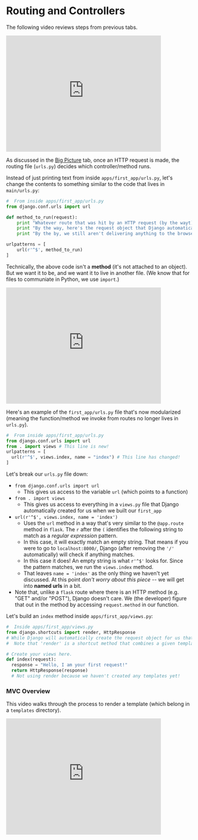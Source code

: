 # Routing and Controllers

The following video reviews steps from previous tabs.

<iframe width="420" height="315" src="https://www.youtube.com/embed/hdDa35ATofo" frameborder="0" allowfullscreen></iframe>

As discussed in the [Big Picture](003Big_Picture.md) tab, once an HTTP request is made, the routing file (`urls.py`) decides which controller/method runs.

Instead of just printing text from inside `apps/first_app/urls.py`, let's change the contents to something similar to the code that lives in `main/urls.py`:

```py
#  From inside apps/first_app/urls.py
from django.conf.urls import url

def method_to_run(request):
    print "Whatever route that was hit by an HTTP request (by the wayt) decided to invoke me!"
    print "By the way, here's the request object that Django automatically passes us:", request
    print "By the by, we still aren't delivering anything to the browser, so you should see 'ValueError at /'"

urlpatterns = [
    url(r'^$', method_to_run)
]
```

Technically, the above code isn't a **method** (it's not attached to an object). But we want it to be, and we want it to live in another file. (We know that for files to communiate in Python, we use `import`.)

<iframe width="420" height="315" src="https://www.youtube.com/embed/hdDa35ATofo" frameborder="0" allowfullscreen></iframe>

Here's an example of the `first_app/urls.py` file that's now modularized (meaning the function/method we invoke from routes no longer lives in `urls.py`).

``` python
#  From inside apps/first_app/urls.py
from django.conf.urls import url
from . import views # This line is new!
urlpatterns = [
  url(r'^$', views.index, name = "index") # This line has changed!
]
```

Let's break our `urls.py` file down:

+ `from django.conf.urls import url`
  + This gives us access to the variable `url` (which points to a function)
+ `from . import views`
  + This gives us access to everything in a `views.py` file that Django automatically created for us when we built our `first_app`
+ `url(r'^$', views.index, name = 'index')`
  + Uses the `url` method in a way that's very similar to the `@app.route` method in `flask`. The `r` after the `(` identifies the following string to match as a *regular expression* pattern.
  + In this case, it will exactly match an empty string. That means if you were to go to `localhost:8000/`, Django (after removing the `'/'` automatically) will check if anything matches.
  + In this case it does! An empty string is what `r'^$'` looks for. Since the pattern matches, we run the `views.index` method.
  + That leaves `name = 'index'` as the only thing we haven't yet discussed. At this point *don't worry about this piece* -- we will get into **named urls** in a bit.
+ Note that, unlike a `flask` route where there is an HTTP method (e.g. "GET" and/or "POST"), Django doesn't care. We (the developer) figure that out in the method by accessing `request.method` in our function.

Let's build an `index` method inside `apps/first_app/views.py`:

```python
#  Inside apps/first_app/views.py
from django.shortcuts import render, HttpResponse
# While Django will automatically create the request object for us that's passed into our method, HttpResponse objects are our responsibility to create and return to the browser.
#  Note that 'render' is a shortcut method that combines a given template with a given context dictionary and returns an HttpResponse object with that rendered text.

# Create your views here.
def index(request):
  response = "Hello, I am your first request!"
  return HttpResponse(response)
  # Not using render because we haven't created any templates yet!
```

### MVC Overview
This video walks through the process to render a template (which belong in a `templates` directory).

<iframe width="420" height="315" src="https://www.youtube.com/embed/6wDux8ueSIA" frameborder="0" allowfullscreen></iframe>
